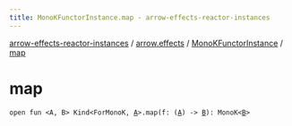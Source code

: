 ```yaml
---
title: MonoKFunctorInstance.map - arrow-effects-reactor-instances
---
```


[arrow-effects-reactor-instances](../../index.html) / [arrow.effects](../index.html) / [MonoKFunctorInstance](index.html) / [map](./map.html)

# map

`open fun <A, B> Kind<ForMonoK, `[`A`](map.html#A)`>.map(f: (`[`A`](map.html#A)`) -> `[`B`](map.html#B)`): MonoK<`[`B`](map.html#B)`>`